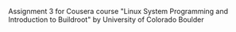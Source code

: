 Assignment 3 for Cousera course "Linux System Programming and Introduction to Buildroot" by
University of Colorado Boulder
